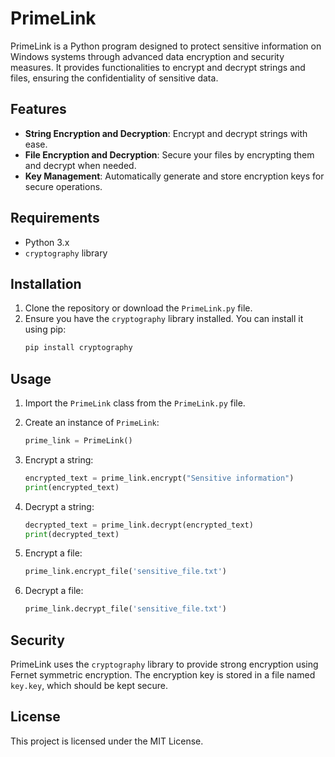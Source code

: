 # PrimeLink

PrimeLink is a Python program designed to protect sensitive information on Windows systems through advanced data encryption and security measures. It provides functionalities to encrypt and decrypt strings and files, ensuring the confidentiality of sensitive data.

## Features

- **String Encryption and Decryption**: Encrypt and decrypt strings with ease.
- **File Encryption and Decryption**: Secure your files by encrypting them and decrypt when needed.
- **Key Management**: Automatically generate and store encryption keys for secure operations.

## Requirements

- Python 3.x
- `cryptography` library

## Installation

1. Clone the repository or download the `PrimeLink.py` file.
2. Ensure you have the `cryptography` library installed. You can install it using pip:
   ```bash
   pip install cryptography
   ```

## Usage

1. Import the `PrimeLink` class from the `PrimeLink.py` file.

2. Create an instance of `PrimeLink`:
   ```python
   prime_link = PrimeLink()
   ```

3. Encrypt a string:
   ```python
   encrypted_text = prime_link.encrypt("Sensitive information")
   print(encrypted_text)
   ```

4. Decrypt a string:
   ```python
   decrypted_text = prime_link.decrypt(encrypted_text)
   print(decrypted_text)
   ```

5. Encrypt a file:
   ```python
   prime_link.encrypt_file('sensitive_file.txt')
   ```

6. Decrypt a file:
   ```python
   prime_link.decrypt_file('sensitive_file.txt')
   ```

## Security

PrimeLink uses the `cryptography` library to provide strong encryption using Fernet symmetric encryption. The encryption key is stored in a file named `key.key`, which should be kept secure.

## License

This project is licensed under the MIT License.
